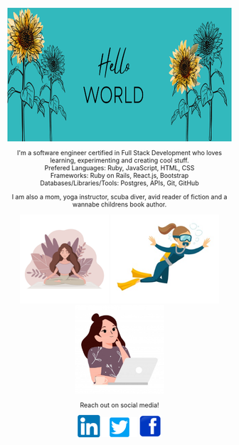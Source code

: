 <p align="center">
<img src="images/Hello.png" width=1200; height=300r>
</p>
<p align="center">
<span style=font-size:100px">
I'm a software engineer certified in Full Stack Development who loves learning, experimenting and creating cool stuff.<br />
Prefered 
  Languages: Ruby, JavaScript, HTML, CSS<br />
  Frameworks: Ruby on Rails, React.js, Bootstrap<br /> 
  Databases/Libraries/Tools: Postgres, APIs, Git, GitHub<br />
</span>
</p>
<p align="center">
I am also a mom, yoga instructor, scuba diver, avid reader of fiction and a wannabe childrens book author. 
</p>

<p align="center">
<img src="images/yoga.jpeg" width=200 />    <img src="images/diver%20Small.jpeg" height=200 />   <img src="images/coding.jpeg" width=200 />
</p>          
       
<p align="center">       
Reach out on social media!
</p>
<p align="center">
<a href="https://www.linkedin.com/in/robyn-spaulding"><img src="images/LinkedIn.png" style="width:50px"></a>
<a href="https://twitter.com/RobynSp27"><img src="images/Twitter-Emblem.png" style="width:80px" ></a>
<a href="https://m.me/robyn.morris.3382"><img src="images/Facebook.png" style="width:50px"></a>
</p>


